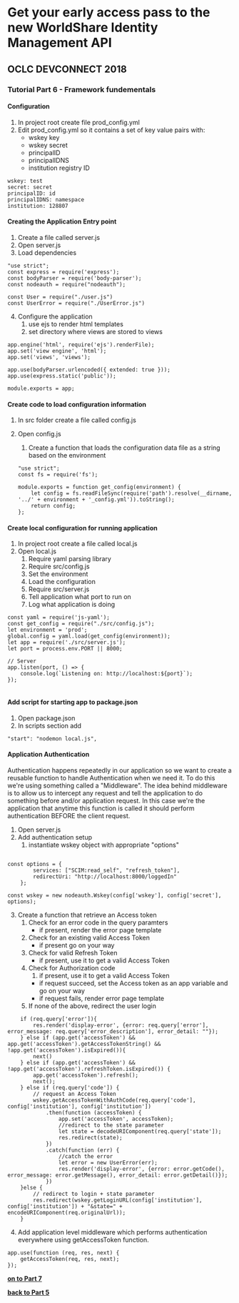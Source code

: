 # Get your early access pass to the new WorldShare Identity Management API
## OCLC DEVCONNECT 2018
### Tutorial Part 6 - Framework fundementals

#### Configuration
1. In project root create file prod_config.yml
2. Edit prod_config.yml so it contains a set of key value pairs with:
    - wskey key
    - wskey secret
    - principalID
    - principalIDNS
    - institution registry ID
	
```
wskey: test
secret: secret
principalID: id 
principalIDNS: namespace
institution: 128807
```

#### Creating the Application Entry point
1. Create a file called server.js
2. Open server.js
3. Load dependencies
```
"use strict";
const express = require('express');
const bodyParser = require('body-parser');
const nodeauth = require("nodeauth");

const User = require("./user.js")
const UserError = require("./UserError.js")

```

4. Configure the application
    1. use ejs to render html templates
    2. set directory where views are stored to views
    
```
app.engine('html', require('ejs').renderFile);
app.set('view engine', 'html');
app.set('views', 'views'); 
 
app.use(bodyParser.urlencoded({ extended: true }));
app.use(express.static('public'));

module.exports = app;
```

#### Create code to load configuration information
1. In src folder create a file called config.js
2. Open config.js
    1. Create a function that loads the configuration data file as a string based on the environment
    
    ```
    "use strict";
    const fs = require('fs');

    module.exports = function get_config(environment) {
        let config = fs.readFileSync(require('path').resolve(__dirname, '../' + environment + '_config.yml')).toString();
        return config;
    };        
    ```

#### Create local configuration for running application
1. In project root create a file called local.js
2. Open local.js
    1. Require yaml parsing library 
    2. Require src/config.js
    3. Set the environment
    4. Load the configuration 
    5. Require src/server.js
    3. Tell application what port to run on
    4. Log what application is doing

```
const yaml = require('js-yaml');
const get_config = require("./src/config.js");
let environment = 'prod';
global.config = yaml.load(get_config(environment));
let app = require('./src/server.js');
let port = process.env.PORT || 8000;

// Server
app.listen(port, () => {
    console.log(`Listening on: http://localhost:${port}`);
});
        
```

#### Add script for starting app to package.json
1. Open package.json
2. In scripts section add

```
"start": "nodemon local.js",
```

#### Application Authentication
Authentication happens repeatedly in our application so we want to create a reusable function to handle Authentication when we need it. To do this we're using something called a "Middleware".
The idea behind middleware is to allow us to intercept any request and tell the application to do something before and/or application request. 
In this case we're the application that anytime this function is called it should perform authentication BEFORE the client request.

1. Open server.js
2. Add authentication setup
    1. instantiate wskey object with appropriate "options"

```

const options = {
        services: ["SCIM:read_self", "refresh_token"],
        redirectUri: "http://localhost:8000/loggedIn"
    };

const wskey = new nodeauth.Wskey(config['wskey'], config['secret'], options);

```

3. Create a function that retrieve an Access token
    1. Check for an error code in the query paramters
        - if present, render the error page template    
    2. Check for an existing valid Access Token
        - if present go on your way
    3. Check for valid Refresh Token 
        - if present, use it to get a valid Access Token
    4. Check for Authorization code 
        1. if present, use it to get a valid Access Token
         - if request succeed, set the Access token as an app variable and go on your way
         - if request fails, render error page template
    5. If none of the above, redirect the user login     
    
``` 
    if (req.query['error']){
        res.render('display-error', {error: req.query['error'], error_message: req.query['error_description'], error_detail: ""});
    } else if (app.get('accessToken') && app.get('accessToken').getAccessTokenString() && !app.get('accessToken').isExpired()){
        next()
    } else if (app.get('accessToken') && !app.get('accessToken').refreshToken.isExpired()) {    
        app.get('accessToken').refresh();
        next();
    } else if (req.query['code']) { 
        // request an Access Token
        wskey.getAccessTokenWithAuthCode(req.query['code'], config['institution'], config['institution'])
            .then(function (accessToken) {
                app.set('accessToken', accessToken);
                //redirect to the state parameter
                let state = decodeURIComponent(req.query['state']);
                res.redirect(state);
            })
            .catch(function (err) {
                //catch the error
                let error = new UserError(err);
                res.render('display-error', {error: error.getCode(), error_message: error.getMessage(), error_detail: error.getDetail()});
            })
    }else { 
        // redirect to login + state parameter
        res.redirect(wskey.getLoginURL(config['institution'], config['institution']) + "&state=" + encodeURIComponent(req.originalUrl));
    }  

```

4. Add application level middleware which performs authentication everywhere using getAccessToken function.

```
app.use(function (req, res, next) {
    getAccessToken(req, res, next);
});
```


**[on to Part 7](tutorial-07.md)**

**[back to Part 5](tutorial-05.md)**